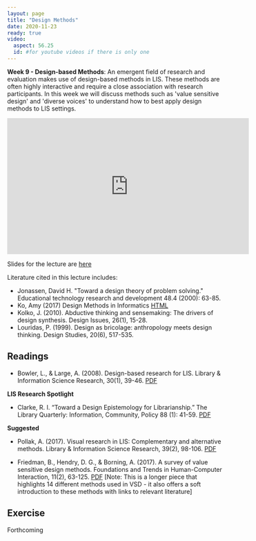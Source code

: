 ```yaml
---
layout: page
title: "Design Methods"
date: 2020-11-23
ready: true
video:
  aspect: 56.25
  id: #for youtube videos if there is only one
---
```


**Week 9 - Design-based Methods**: An emergent field of research and evaluation makes use of design-based methods in LIS. These methods are often highly interactive and require a close association with research participants. In this week we will discuss methods such as 'value sensitive design' and 'diverse voices' to understand how to best apply design methods to LIS settings.

<iframe width="560" height="315" src="https://www.youtube.com/embed/k-nozYfOCyc" frameborder="0" allow="accelerometer; autoplay; clipboard-write; encrypted-media; gyroscope; picture-in-picture" allowfullscreen></iframe>

Slides for the lecture are [here](https://github.com/nniiicc/LIS-570-Au2020/raw/master/slides/LIS570-DesignAsMethod.pdf)

Literature cited in this lecture includes:

- Jonassen, David H. "Toward a design theory of problem solving." Educational technology research and development 48.4 (2000): 63-85.
- Ko, Amy (2017) Design Methods in Informatics [HTML](https://faculty.washington.edu/ajko/books/design-methods/)
- Kolko, J. (2010). Abductive thinking and sensemaking: The drivers of design synthesis. Design Issues, 26(1), 15-28.	 	
- Louridas, P. (1999). Design as bricolage: anthropology meets design thinking. Design Studies, 20(6), 517-535.

## Readings

- Bowler, L., & Large, A. (2008). Design-based research for LIS. Library & Information Science Research, 30(1), 39-46. [PDF](https://github.com/nniiicc/LIS-570-Au2020/raw/master/readings/Week9/Design_based_research_for_LIS.pdf)

**LIS Research Spotlight**

- Clarke, R. I. “Toward a Design Epistemology for Librarianship.” The Library Quarterly: Information, Community, Policy 88 (1): 41-59. [PDF](https://github.com/nniiicc/LIS-570-Au2020/raw/master/readings/Week9/clarke2018.pdf)

**Suggested**
- Pollak, A. (2017). Visual research in LIS: Complementary and alternative methods. Library & Information Science Research, 39(2), 98-106. [PDF](https://core.ac.uk/download/pdf/61693749.pdf)

- Friedman, B., Hendry, D. G., & Borning, A. (2017). A survey of value sensitive design methods. Foundations and Trends in Human-Computer Interaction, 11(2), 63-125. [PDF](https://github.com/nniiicc/LIS-570-Au2020/raw/master/readings/Week9/friedman2017.pdf) [Note: This is a longer piece that highlights 14 different methods used in VSD - it also offers a soft introduction to these methods with links to relevant literature]


## Exercise
Forthcoming
